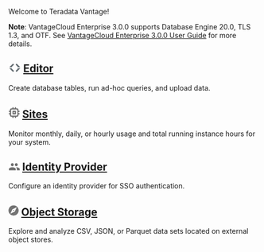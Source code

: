 Welcome to Teradata Vantage!

**Note**: VantageCloud Enterprise 3.0.0 supports Database Engine 20.0, TLS 1.3, and OTF. See [VantageCloud Enterprise 3.0.0 User Guide](https://docs.teradata.com/r/Teradata-VantageCloud-Enterprise/Welcome-to-VantageCloud-Enterprise) for more details. 

## ![Editor](../Images/editor-icn-overview.png) [Editor](../Editor/Editor-Overview-GS.md)

Create database tables, run ad-hoc queries, and upload data.
    
## ![Sites](../Images/cov-icon-sites.png) [Sites](../Sites/Sites-Overview-GS.md)

Monitor monthly, daily, or hourly usage and total running instance hours for your system.
  
## ![Identity Provider](../Images/cov-icon-identity.png) [Identity Provider](../IdentityProviders/Identity-Providers-Configure.md)

Configure an identity provider for SSO authentication.

## ![Object Storage](../Images/object-icn-storage.png) [Object Storage](../ObjectStorage/Object-Storage-Overview-GS.md)

Explore and analyze CSV, JSON, or Parquet data sets located on external object stores.